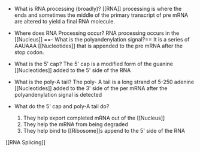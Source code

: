 - What is RNA processing (broadly)?
	[[RNA]] processing is where the ends and sometimes the middle of the primary transcript of pre mRNA are altered to yield a final RNA molecule.
- Where does RNA Processing occur?
	RNA processing occurs in the [[Nucleus]]
==- What is the polyandenylation signal?==
	It is a series of AAUAAA [[Nucleotides]] that is appended to the pre mRNA after the stop codon.

- What is the 5' cap?
	The 5' cap is a modified form of the guanine [[Nucleotides]] added to the 5' side of the RNA
- What is the poly-A tail?
	The poly- A tail is a long strand of 5-250 adenine [[Nucleotides]] added to the 3' side of the per mRNA after the polyandenylation signal is detected
- What do the 5' cap and poly-A tail do?
	1. They help export completed mRNA out of the [[Nucleus]]
	2. They help the mRNA from being degraded
	3. They help bind to [[Ribosome]]s append to the 5' side of the RNA

[[RNA Splicing]]